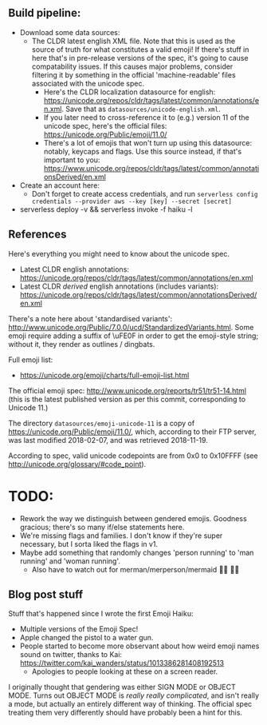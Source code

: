 ## Build pipeline:

- Download some data sources:
  - The CLDR latest english XML file. Note that this is used as the source of truth for what constitutes a valid emoji! If there's stuff in here that's in pre-release versions of the spec, it's going to cause compatability issues. If this causes major problems, consider filtering it by something in the official 'machine-readable' files associated with the unicode spec.
    - Here's the CLDR localization datasource for english: https://unicode.org/repos/cldr/tags/latest/common/annotations/en.xml. Save that as `datasources/unicode-english.xml`.
    - If you later need to cross-reference it to (e.g.) version 11 of the unicode spec, here's the official files: https://unicode.org/Public/emoji/11.0/
    - There's a lot of emojis that won't turn up using this datasource: notably, keycaps and flags. Use this source instead, if that's important to you: https://www.unicode.org/repos/cldr/tags/latest/common/annotationsDerived/en.xml
- Create an account here:
  - Don't forget to create access credentials, and run `serverless config credentials --provider aws --key [key] --secret [secret]`
- serverless deploy -v && serverless invoke -f haiku -l


## References

Here's everything you might need to know about the unicode spec.
- Latest CLDR english annotations: https://unicode.org/repos/cldr/tags/latest/common/annotations/en.xml
- Latest CLDR _derived_ english annotations (includes variants): https://unicode.org/repos/cldr/tags/latest/common/annotationsDerived/en.xml

There's a note here about 'standardised variants': http://www.unicode.org/Public/7.0.0/ucd/StandardizedVariants.html. Some emoji require adding a suffix of \uFE0F in order to get the emoji-style string; without it, they render as outlines / dingbats.

Full emoji list:
- https://unicode.org/emoji/charts/full-emoji-list.html

The official emoji spec: http://www.unicode.org/reports/tr51/tr51-14.html (this is the latest published version as per this commit, corresponding to Unicode 11.)

The directory `datasources/emoji-unicode-11` is a copy of https://unicode.org/Public/emoji/11.0/, which, according to their FTP server, was last modified 2018-02-07, and was retrieved 2018-11-19.

According to spec, valid unicode codepoints are from 0x0 to 0x10FFFF (see http://unicode.org/glossary/#code_point).

# TODO:
- Rework the way we distinguish between gendered emojis. Goodness gracious; there's so many if/else statements here.
- We're missing flags and families. I don't know if they're super necessary, but I sorta liked the flags in v1.
- Maybe add something that randomly changes 'person running' to 'man running' and 'woman running'.
  - Also have to watch out for merman/merperson/mermaid 🧜‍♂️ 🧜‍♀️


## Blog post stuff

Stuff that's happened since I wrote the first Emoji Haiku:
- Multiple versions of the Emoji Spec!
- Apple changed the pistol to a water gun.
- People started to become more observant about how weird emoji names sound on twitter, thanks to Kai: https://twitter.com/kai_wanders/status/1013386281408192513
  - Apologies to people looking at these on a screen reader.

I originally thought that gendering was either SIGN MODE or OBJECT MODE. Turns out OBJECT MODE is _really really complicated_, and isn't really a mode, but actually an entirely different way of thinking. The official spec treating them very differently should have probably been a hint for this.
